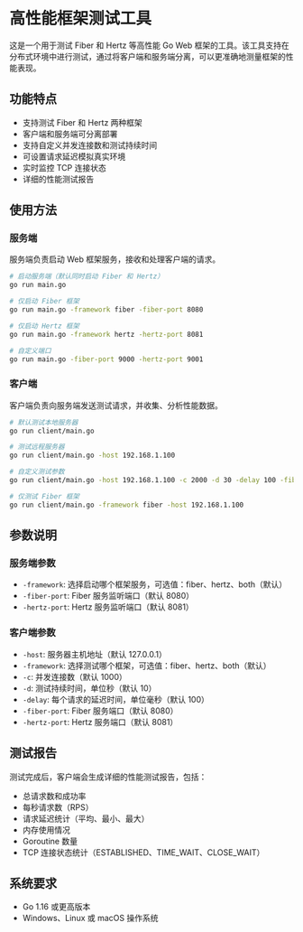 # 高性能框架测试工具

这是一个用于测试 Fiber 和 Hertz 等高性能 Go Web 框架的工具。该工具支持在分布式环境中进行测试，通过将客户端和服务端分离，可以更准确地测量框架的性能表现。

## 功能特点

- 支持测试 Fiber 和 Hertz 两种框架
- 客户端和服务端可分离部署
- 支持自定义并发连接数和测试持续时间
- 可设置请求延迟模拟真实环境
- 实时监控 TCP 连接状态
- 详细的性能测试报告

## 使用方法

### 服务端

服务端负责启动 Web 框架服务，接收和处理客户端的请求。

```bash
# 启动服务端（默认同时启动 Fiber 和 Hertz）
go run main.go

# 仅启动 Fiber 框架
go run main.go -framework fiber -fiber-port 8080

# 仅启动 Hertz 框架
go run main.go -framework hertz -hertz-port 8081

# 自定义端口
go run main.go -fiber-port 9000 -hertz-port 9001
```

### 客户端

客户端负责向服务端发送测试请求，并收集、分析性能数据。

```bash
# 默认测试本地服务器
go run client/main.go

# 测试远程服务器
go run client/main.go -host 192.168.1.100

# 自定义测试参数
go run client/main.go -host 192.168.1.100 -c 2000 -d 30 -delay 100 -fiber-port 9000 -hertz-port 9001

# 仅测试 Fiber 框架
go run client/main.go -framework fiber -host 192.168.1.100
```

## 参数说明

### 服务端参数

- `-framework`: 选择启动哪个框架服务，可选值：fiber、hertz、both（默认）
- `-fiber-port`: Fiber 服务监听端口（默认 8080）
- `-hertz-port`: Hertz 服务监听端口（默认 8081）

### 客户端参数

- `-host`: 服务器主机地址（默认 127.0.0.1）
- `-framework`: 选择测试哪个框架，可选值：fiber、hertz、both（默认）
- `-c`: 并发连接数（默认 1000）
- `-d`: 测试持续时间，单位秒（默认 10）
- `-delay`: 每个请求的延迟时间，单位毫秒（默认 100）
- `-fiber-port`: Fiber 服务端口（默认 8080）
- `-hertz-port`: Hertz 服务端口（默认 8081）

## 测试报告

测试完成后，客户端会生成详细的性能测试报告，包括：

- 总请求数和成功率
- 每秒请求数（RPS）
- 请求延迟统计（平均、最小、最大）
- 内存使用情况
- Goroutine 数量
- TCP 连接状态统计（ESTABLISHED、TIME_WAIT、CLOSE_WAIT）

## 系统要求

- Go 1.16 或更高版本
- Windows、Linux 或 macOS 操作系统